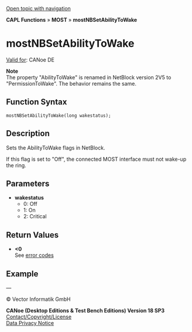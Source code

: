 [Open topic with navigation](../../../../../CANoeDEFamily.htm#Topics/CAPLFunctions/MOST/Functions/CAPLfunctionMOSTNBSetAbilityToWake.md)

**CAPL Functions** » **MOST** » **mostNBSetAbilityToWake**

# mostNBSetAbilityToWake

[Valid for](../../../Shared/FeatureAvailability.md): CANoe DE

**Note**  
The property "AbilityToWake" is renamed in NetBlock version 2V5 to "PermissionToWake". The behavior remains the same.

## Function Syntax

`mostNBSetAbilityToWake(long wakestatus);`

## Description

Sets the AbilityToWake flags in NetBlock.

If this flag is set to "Off", the connected MOST interface must not wake-up the ring.

## Parameters

- **wakestatus**  
  - 0: Off
  - 1: On
  - 2: Critical

## Return Values

- **<0**  
  See [error codes](../CAPLfunctionsMOSTErrorCodes.md)

## Example

—

© Vector Informatik GmbH

**CANoe (Desktop Editions & Test Bench Editions) Version 18 SP3**  
[Contact/Copyright/License](../../../Shared/ContactCopyrightLicense.md)  
[Data Privacy Notice](https://www.vector.com/int/en/company/get-info/privacy-policy/)
